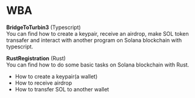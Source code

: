 # WBA

**BridgeToTurbin3** (Typescript)  
You can find how to create a keypair, receive an airdrop, make SOL token transafer and interact with another program on Solana blockchain with typescript.  

**RustRegistration** (Rust)  
You can find how to do some basic tasks on Solana blockchain with Rust.
- How to create a keypair(a wallet)
- How to receive airdrop
- How to transfer SOL to another wallet